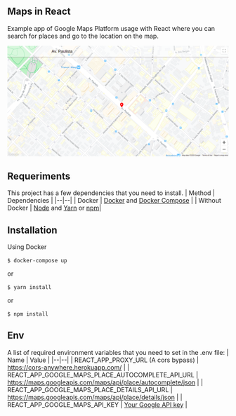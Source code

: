## Maps in React

Example app of Google Maps Platform usage with React where you can search for places and go to the location on the map.

![enter image description here](https://github.com/iammateus/maps-in-react/blob/assets/demo.png?raw=true)

## Requeriments
This project has a few dependencies that you need to install.
|  Method | Dependencies |
|--|--|
| Docker | [Docker](https://docs.docker.com/) and [Docker Compose](https://docs.docker.com/compose/) |
| Without Docker | [Node](https://nodejs.org/en/) and [Yarn](https://yarnpkg.com/) or [npm](https://www.npmjs.com/)|

 ## Installation
Using Docker 

    $ docker-compose up
or

    $ yarn install
or

    $ npm install

 ## Env
 A list of required environment variables that you need to set in the .env file:
| Name | Value |
|--|--|
| REACT_APP_PROXY_URL (A cors bypass) | https://cors-anywhere.herokuapp.com/ |
| REACT_APP_GOOGLE_MAPS_PLACE_AUTOCOMPLETE_API_URL | https://maps.googleapis.com/maps/api/place/autocomplete/json | 
| REACT_APP_GOOGLE_MAPS_PLACE_DETAILS_API_URL | https://maps.googleapis.com/maps/api/place/details/json | 
| REACT_APP_GOOGLE_MAPS_API_KEY |  [Your Google API key](https://support.google.com/googleapi/answer/6158862?hl=en)  | 